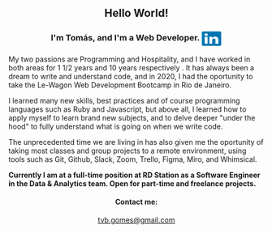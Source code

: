 <div class="container" align="center">
  <h2 a>Hello World! </h2> 
  <h3 >I'm Tomás, and I'm a Web Developer. <a href="https://www.linkedin.com/in/tomas-v-de-brito-gomes-a7747997/" target="_blank"><img align="center" src="https://raw.githubusercontent.com/devicons/devicon/master/icons/linkedin/linkedin-original.svg" alt="tomas v de brito gomes" height="30" width="40" /></a></h3>

  <p align="left">My two passions are Programming and Hospitality, and I have worked in both areas for 1 1/2 years and 10 years respectively . It has always been a dream to write and understand code, and in 2020, I had the oportunity to take the Le-Wagon Web Development Bootcamp in Rio de Janeiro.</p>

  <p align="left">I learned many new skills, best practices and of course programming languages such as Ruby and Javascript, but above all, I learned how to apply myself to learn brand new subjects, and to delve deeper "under the hood" to fully understand what is going on when we write code.</p>

  <p align="left">The unprecedented time we are living in has also given me the oportunity of taking most classes and group projects to a remote environment, using tools such as Git, Github, Slack, Zoom, Trello, Figma, Miro, and Whimsical.</p>

  <p align="left"><strong> Currently I am at a full-time position at RD Station as a Software Engineer in the Data & Analytics team. Open for part-time and freelance projects.</strong></p>

  <h4>Contact me:</h4>
  <a href="mailto:tvb.gomes@gmail.com" target="_blank">tvb.gomes@gmail.com</a>  
</div>


